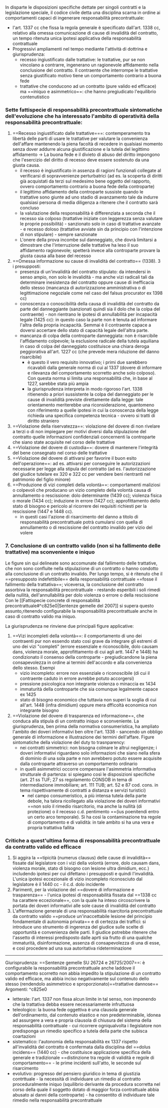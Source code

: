In disparte le disposizioni specifiche dettate per singoli contratti e la legislazione speciale, il codice civile detta una disciplina scarna in ordine ai comportamenti capaci di ingenerare responsabilità precontrattuale: 
- l'art. 1337 cc che fissa la regola generale è specificato dall'art. 1338 cc, relativo alla omessa comunicazione di cause di invalidità del contratto, un tempo ritenuta unica ipotesi applicativa della responsabilità contrattuale
- Progressivi ampliamenti nel tempo mediante l'attività di dottrina e giurisprudenza:
	- recesso ingiustificato dalle trattative: le trattative, pur se non vincolano a contrarre, ingenerano un ragionevole affidamento nella conclusione del contratto. Il contraente che interrompe le trattative senza giustificato motivo tiene un comportamento contrario a buona fede
	- trattative che conducono ad un contratto (pure valido ed efficace) ma ==iniquo e asimmetrico==: che hanno pregiudicato l'equilibrio contenutistico

### Sette fattispecie di responsabilità precontrattuale sintomatiche dell'evoluzione che ha interessato l'ambito di operatività della responsabilità precontrattuale: 
1. ==Recesso ingiustificato dalle trattative===: contemperamento tra libertà delle parti di usare le trattative per valutare la convenienza dell'affare mantenendo la piena facoltà di recedere in qualsiasi momento senza dover addurre alcuna giustificazione e la tutela del legittimo affidamento -> La buona fede e il divieto di abuso del diritto impongono che l'esercizio del diritto di recesso deve essere sostenuto da una giusta causa.
	- il recesso è ingiustificato in assenza di ragioni funzionali collegate al verificarsi di sopravvenienze perturbatrici (ad es. la scoperta di diritti già acquistati da terzi sul medesimo bene oggetto del rapporto, ovvero comportamento contrario a buona fede della controparte)
	- il legittimo affidamento della controparte sussiste quando le trattative sono giunte ad uno stadio di avanzamento tale da indurre qualsiasi persona di media diligenza a ritenere che il contratto sarà concluso
	- la valutazione della responsabilità è differenziata a seconda che il recesso sia colposo (trattative iniziate con leggerezza senza valutare le proprie possibilità) - sanzionato solo in caso di trattative avanzate - e recesso doloso (trattative avviate sin da principio con l'intenzione di non stipulare) - sempre sanzionate
	- L'onere della prova incombe sul danneggiato, che dovrà limitarsi a dimostrare che l'interruzione delle trattative ha leso il suo affidamento ragionevole; spetterà invece alla controparte provare la giusta causa alla base del recesso
2. ==Omessa informazione su cause di invalidità del contratto== (1338). 3 i presupposti:
	- presenza di un'invalidità del contratto stipulato: da intendersi in senso ampio, non solo le invalidità - ma anche vizi radicali tali da determinare inesistenza del contratto oppure cause di inefficacia dello stesso (mancanza di autorizzazione amministrativa o di legittimazione negoziale come nel caso del falsus procurator ex 1398 cc)
	- conoscenza o conoscibilità della causa di invalidità del contratto da parte del danneggiante (sanzionati quindi sia il dolo che la colpa del contraente) - non rientrano le ipotesi di annullabilità per incapacità legale (1425 cc): in questo caso la parte non è tenuta ad informare l'altra della propria incapacità. Semmai è il contraente capace a doversi accertare dello stato di capacità legale dell'altra parte.
	- mancanza di colpa della controparte danneggiata: non è risarcibile l'affidamento colpevole; la esclusione radicale della tutela aquiliana in caso di colpa del danneggiato costituisce una chiara deroga peggiorativa all'art. 1227 cc (che prevede mera riduzione del danno risarcibile)
		- è questo il vero requisito innovativo; i primi due sarebbero ricavabili dalla generale norma di cui al 1337 (dovere di informare e rilevanza del comportamento scorretto anche solo colposo). Con questa norma si limita una  responsabilità che, in base al 1227, sarebbe stata più ampia
		- la giurisprudenza interpreta in modo rigoroso l'art. 1338 ritienendo a priori sussistente la colpa del danneggiato per le cause di invalidità previste direttamente dalla legge: tale orientamento meriterebbe una riconsiderazione, quantomeno con riferimento a quelle ipotesi in cui la conoscenza della legge richieda una specifica competenza tecnica - ovvero si tratti di diritto straniero
3. ==Violazione della riservatezza==: violazione del dovere di non rivelare a terzi o di non impiegare per motivi diversi dalla stipulazione del contratto quelle informazioni confidenziali concernenti la controparte che siano state acquisite nel corso delle trattative
4. ==Violazione del dovere di custodia==: dovere di mantenere l'integrità del bene consegnato nel corso delle trattative
5. ==Violazione del dovere di attivarsi per favorire il buon esito dell'operazione==: ad es. attivarsi per conseguire le autorizzazioni necessarie per legge alla stipula del contratto (ad es. l'autorizzazione del giudice tutelare ex 320 e 322 cc per vendere beni rientranti nel patrimonio del figlio minore)
6. ==Produzione di vizi completi della volontà==: comportamenti maliziosi o colpevoli che producano un vizio completo della volontà causa di annullamento o rescissione: dolo determinante (1439 cc); violenza fisica o morale (1434 cc); induzione in errore (1427 cc); approfittamento dello stato di bisogno e pericolo al ricorrere dei requisiti richiesti per la rescissione (1447 e 1448 cc).
	- in questi casi l'azione di risarcimento del danno a titolo di responsabilità precontrattuale potrà cumularsi con quella di annullamento o di rescissione del contratto invalido per vizio del volere
### 7. Conclusione di un contratto valido (non si ha fallimento delle trattative) ma sconveniente e iniquo
Le figure sin qui delineate sono accomunate dal fallimento delle trattative, che non sono confluite nella stipulazione di un contratto o hanno condotto alla conclusione di un contratto invalido.
Per lungo tempo, si è ritenuto che il ==presupposto indefettibile== della responsabilità contrattuale ==fosse il fallimento della trattativa==; viceversa, la conclusione del contratto assorbiva la responsabilità precontrattuale - restando esperibili i soli rimedi della nullità, dell'annullabilità per dolo violenza o errore o della rescissione 
Con le [[Fattispecie concrete di responsabilità precontrattuale#^c825e0|Sentenze gemelle del 2007]] si supera questo assunto,ritenendo configurabile la responsabilità precontrattuale anche in caso di contratto valido ma iniquo.

La giurisprudenza ne rinviene due principali figure applicative:
1. ==Vizi incompleti della volontà==: il comportamento di uno dei contraenti pur non essendo stato così grave da integrare gli estremi di uno dei vizi "completi" (errore essenziale e riconoscibile, dolo causam dans, violenza morale, approfittamento di cui agli artt. 1447 e 1448) ha condizionato il consenso della controparte - pregiudicandone la piena consapevolezza in ordine ai termini dell'accordo e alla convenienza dello stesso. Esempi
	- vizio incompleto: errore non essenziale o riconoscibile (di cui il contraente caduto in errore avrebbe potuto accorgersi)
	- pressione psicologica non integrante violenza o minaccia ex 1434 
	- immaturità della controparte che sia comunque legalmente capace ex 1425
	- stato di bisogno economico che tuttavia non superi la soglia di cui all'art. 1448 (infra dimidium) oppure mera dfficoltà economica non integrante bisogno
2. ==Violazione del dovere di trasparenza ed informazione==, che conduca alla stipula di un contratto iniquo e sconveniente. La giurisprudenza, ben prima della normativa consumeristica, ha ampliato l'ambito dei doveri informativi ben oltre l'art. 1338 - sancendo un obbligo generale di informazione e illustrazione dei termini dell'affare. Figure sintomatiche della violazione del duty to trasnparency:
	- nei contratti simmetrici: non bisogna colmare le altrui negligenze; i doveri informativi riguardano solo informazioni che siano nella sfera di dominio di una sola parte e non avrebbero potuto essere acquisite dalla controparte attraverso un comportamento ordinario
	- in quelli asimmetrici occorre compensare l'asimmetria informativa strutturale di partenza: si spiegano così le disposizioni specifiche (art. 21 ss TUF; 27 ss regolamento CONSOB in tema di intermediazione immobiliare; art. 111 TUB; art. 52 e 87 cod. cons. in tema rispettivamente di contratti a distanza e servizi turistici)
		- nel campo consumeristico, a più intensa tutela della parte debole, ha talora ricollegato alla violazione dei doveri informativi ==non solo il rimedio risarcitorio, ma anche la nullità (di protezione) o il recesso c.d. pentimento ==(ius poenitendi entro un certo arco temporale). Si ha così la contaminazione tra regole di comportamento e di validità: in tale ambito si ha una vera e propria trattativa fallita


### Critiche a quest'ultima forma di responsabilità precontrattuale da contratto valido ed efficace
1. Si aggira la ==tipicità (numerus clausus) delle cause di invalidità== fissate dal legislatore con i vizi della volontà (errore, dolo causam dans, violenza morale, stato di bisogno con lesione ultra dimidium, ecc.) includendo ipotesi per cui difettano i presupposti e quindi l'invalidità. L'unica ipotesi eccezionale di vizio incompleto riconosciuto dal legislatore è il 1440 cc - il c.d. dolo incidente
2. Parimenti, per la violazione del ==dovere di informazione e trasparenza== - l'unica ipotesi di responsabilità fissata dal ==1338 cc ha carattere eccezionale==, con la quale ha inteso circoscrivere la portata dei doveri informativi alle sole cause di invalidità del contratto
3. L'affermazione generale di una responsabilità risarcitoria precontrattuale da contratto valido ==produce un'inaccettabile lesione del principio fondamentale di autonomia privata== e di certezza dei traffici: si introduce uno strumento di ingerenza del giudice sulle scelte di opportunità e convenienza delle parti. Il giudice potrebbe ritenere che l'assetto di interessi predisposto dalle aprti sia frutto di una qualche immaturità, disinformazione, assenza di consapevolezza di una di esse, e così procedere ad una sua autoritativa rideterminazione






---
Giurisprudenza:
==Sentenze gemelle SU 26724 e 26725/2007==: è configurabile la responsabilità precontrattuale anche laddove il comportamento scorretto non abbia impedito la stipulazione di un contratto valido ed efficace, ma abbia inciso negativamente sul contenuto dello stesso (rendendolo asimmetrico e sproporzionato)==trattative dannose== 
Argomenti: ^c825e0
- letterale: l'art. 1337 non fissa alcun limite in tal senso, non imponendo che la trattativa debba essere necessariamente infruttuosa
- teleologico: la buona fede oggettiva è una clausola generale dell'ordinamento, dal contenuto elastico e non predeterminabile, idonea ad assurgere a vera e propria clausola di chiusura del sistema della responsabilità contrattuale - cui ricorrere ogniqualvolta i llegislatore non predisponga un rimedio specifico a tutela della parte che subisca coartazioni
- sistematico: l'autonomia della responsabilità ex 1337 rispetto all'invalidità del contratto è confermata dalla disciplina del ==dolus incidens== (1440 cc) - che costituisce applicazione specifica della generale e tradizionale ==distinzione tra regole di validità e regole di comportamento== - le prime incidenti sull'atto, le seconde sul risarcimento
- evolutivo: progresso del pensiero giuridico in tema di giustizia contrttuale - la necessità di individuare un rimedio al contratto proceduralmente iniquo (squilibrio derivante da procedura scorretta nel corso della quale il soggetto dotato di maggior forza contrattuale abbia abusato ai danni della controparte) - ha consentito di individuare tale rimedio nella responsabilità precontrattuale

